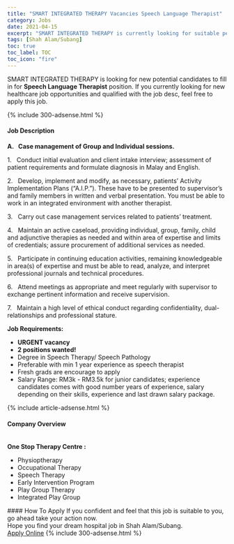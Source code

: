 ```yaml
---
title: "SMART INTEGRATED THERAPY Vacancies Speech Language Therapist" 
category: Jobs 
date: 2021-04-15 
excerpt: "SMART INTEGRATED THERAPY is currently looking for suitable person to fill in the Speech Language Therapist which positioned at Shah Alam/Subang" 
tags: [Shah Alam/Subang] 
toc: true 
toc_label: TOC 
toc_icon: "fire" 
--- 
```


<p>SMART INTEGRATED THERAPY is looking for new potential candidates to fill in for <b>Speech Language Therapist</b> position. If you currently looking for new healthcare job opportunities and qualified with the job desc, feel free to apply this job.
</p>{% include 300-adsense.html %} 
<div><div><h4>Job Description</h4></div><div><div><span><div><p><strong>A.&#160;&#160;&#160;Case management of Group and Individual sessions.</strong></p><p>1.&#160;&#160;&#160;Conduct initial evaluation and client intake interview; assessment of patient requirements and formulate diagnosis in Malay and English.</p><p>2.&#160;&#160;&#160;Develop, implement and modify, as necessary, patients&#8217; Activity Implementation Plans (&#8220;A.I.P.&#8221;). These have to be presented to supervisor&#8217;s and family members in written and verbal presentation. You must be able to work in an integrated environment with another therapist.</p><p>3.&#160;&#160;&#160;Carry out case management services related to patients&#8217; treatment.</p><p>4.&#160;&#160;&#160;Maintain an active caseload, providing individual, group, family, child and adjunctive therapies as needed and within area of expertise and limits of credentials; assure procurement of additional services as needed.</p><p>5.&#160;&#160;&#160;Participate in continuing education activities, remaining knowledgeable in area(s) of expertise and must be able to read, analyze, and interpret professional journals and technical procedures.</p><p>6.&#160;&#160;&#160;Attend meetings as appropriate and meet regularly with supervisor to exchange pertinent information and receive supervision.</p><p>7.&#160;&#160;&#160;Maintain a high level of ethical conduct regarding confidentiality, dual-relationships and professional stature.</p><p><strong>Job Requirements:</strong></p><ul><li><strong>URGENT vacancy</strong></li><li><strong>2 positions wanted!</strong></li><li>Degree in Speech Therapy/ Speech Pathology</li><li>Preferable with min 1 year experience as speech therapist</li><li>Fresh grads are encourage to apply</li><li>Salary Range: RM3k - RM3.5k for junior candidates; experience candidates comes with good number years of experience, salary depending on their skills, experience and last drawn salary package.</li></ul></div></span></div></div></div> 
{% include article-adsense.html %} 
<div><div><h4>Company Overview</h4></div><div><div><span><div><br>
<div>
<strong>One Stop Therapy Centre :</strong>
<ul>
<li>
			Physioptherapy</li>
<li>
			Occupational Therapy</li>
<li>
			Speech Therapy</li>
<li>
			Early Intervention Program</li>
<li>
			Play Group Therapy</li>
<li>
			Integrated Play Group</li>
</ul>
</div></div></span></div></div></div> 
#### How To Apply 
If you confident and feel that this job is suitable to you, go ahead take your action now. <br/> 
Hope you find your dream hospital job in Shah Alam/Subang. <br/> 
<a href="https://www.jobstreet.com.my/en/job/speech-language-therapist-4519526?jobId=jobstreet-my-job-4519526" class="btn btn--warning" target="_blank" rel="nofollow noopenner">Apply Online</a> 
{% include 300-adsense.html %} 
